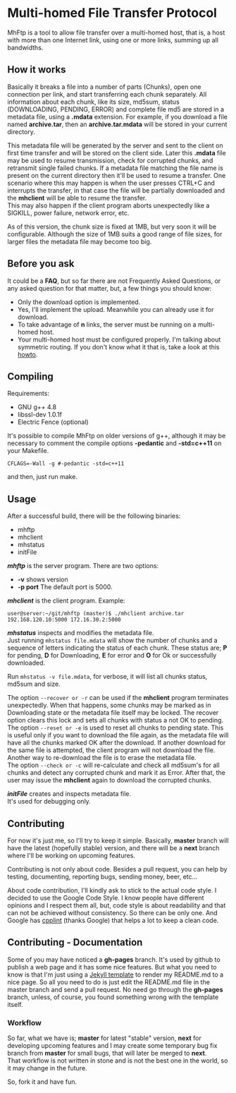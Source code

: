 # Multi-homed File Transfer Protocol #

MhFtp is a tool to allow file transfer over a multi-homed host, that is, a host with more than one Internet link, using one or more links, summing up all bandwidths.

## How it works ##
Basically it breaks a file into a number of parts (Chunks), open one connection per link, and start transferring each chunk separately. All information about each chunk, like its size, md5sum, status (DOWNLOADING, PENDING, ERROR) and complete file md5 are stored in a metadata file, using a **.mdata** extension. For example, if you download a file named **archive.tar**, then an **archive.tar.mdata** will be stored in your current directory.

This metadata file will be generated by the server and sent to the client on first time transfer and will be stored on the client side. Later this **.mdata** file may be used to resume transmission, check for corrupted chunks, and retransmit single  failed chunks.
If a metadata file matching the file name is present on the current directory then it'll be used to resume a transfer. One scenario where this may happen is when the user presses CTRL+C and interrupts the transfer, in that case the file will be partially downloaded and the **mhclient** will be able to resume the transfer.
<br>This may also happen if the client program aborts unexpectedly like a SIGKILL, power failure, network error, etc.


As of this version, the chunk size is fixed at 1MB, but very soon it will be configurable. Although the size of 1MB suits a good range of file sizes, for larger files the metadata file may become too big.

## Before you ask ##
It could be a **FAQ**, but so far there are not Frequently Asked Questions, or any asked question for that matter, but, a few things you should know:

* Only the download option is implemented.
* Yes, I'll implement the upload. Meanwhile you can already use it for download.
* To take advantage of **n** links, the server must be running on a multi-homed host.
* Your multi-homed host must be configured properly. I'm talking about symmetric routing. If you don't know what it that is, take a look at this [howto](http://www.microhowto.info/howto/ensure_symmetric_routing_on_a_server_with_multiple_default_gateways.html).

## Compiling ##

Requirements:

* GNU g++ 4.8
* libssl-dev 1.0.1f
* Electric Fence (optional)

It's possible to compile MhFtp on older versions of g++, although it may be necessary to comment the compile options **-pedantic** and **-std=c++11** on your Makefile.

``CFLAGS=-Wall -g #-pedantic -std=c++11``

and then, just run make.

## Usage ##
After a successful build, there will be the following binaries:

* mhftp
* mhclient
* mhstatus
* initFile

***mhftp*** is the server program. There are two options:

* **-v** shows version
* **-p port** The default port is 5000.

***mhclient*** is the client program. Example:

`
user@server:~/git/mhftp (master)$ ./mhclient archive.tar 192.168.120.10:5000 172.16.30.2:5000
`

***mhstatus*** inspects and modifies the metadata file.<br>
Just running `mhstatus file.mdata` will show the number of chunks and a sequence of letters indicating the status of each chunk. These status are; **P** for pending, **D** for Downloading, **E** for error and **O** for Ok or successfully downloaded.<br>

Run `mhstatus -v file.mdata`, for verbose, it will list all chunks status, md5sum and size.<br>

The option `--recover or -r` can be used if the **mhclient** program terminates unexpectedly. When that happens, some chunks may be marked as in Downloading state or the metadata file itself may be locked. The recover option clears this lock and sets all chunks with status a not OK to pending.<br>
The option `--reset or -e` is used to reset all chunks to pending state. This is useful only if you want to download the file again, as the metadata file will have all the chunks marked OK after the download. If another download for the same file is attempted, the client program will not download the file. Another way to re-download the file is to erase the metadata file.<br>
The option `--check or -c` will re-calculate and check all md5sum's for all chunks and detect any corrupted chunk and mark it as Error. After that, the user may issue the **mhclient** again to download the corrupted chunks.

***initFile*** creates and inspects metadata file. <br>
It's used for debugging only.

## Contributing ##
For now it's just me, so I'll try to keep it simple. Basically, **master** branch will have the latest (hopefully stable) version, and there will be a **next** branch where I'll be working on upcoming features.

Contributing is not only about code. Besides a pull request, you can help by testing, documenting, reporting bugs, sending money, beer, etc...

About code contribution, I'll kindly ask to stick to the actual code style. I decided to use the Google Code Style. I know people have different opinions and I respect them all, but, code style is about readability and that can not be achieved without consistency. So there can be only one. And Google has [cpplint](https://github.com/google/styleguide/tree/gh-pages/cpplint) (thanks Google) that helps a lot to keep a clean code.

## Contributing - Documentation ##
Some of you may have noticed a **gh-pages** branch. It's used by github to publish a web page and it has some nice features. But what you need to know is that I'm just using a [Jekyll template](http://jekyllrb.com/) to render my README.md to a nice page. So all you need to do is just edit the README.md file in the master branch and send a pull request. No need go through the **gh-pages** branch, unless, of course, you found something wrong with the template itself.

### Workflow ###
So far, what we have is; **master** for latest "stable" version, **next** for developing upcoming features and I may create some temporary bug fix branch from **master** for small bugs, that will later be merged to **next**.<br>
That workflow is not written in stone and is not the best one in the world, so it may change in the future.




So, fork it and have fun.
